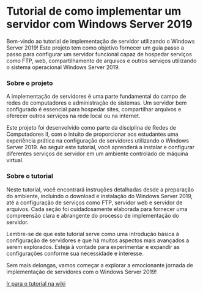 # Tutorial de como implementar um servidor com Windows Server 2019

Bem-vindo ao tutorial de implementação de servidor utilizando o Windows Server 2019! Este projeto tem como objetivo fornecer um guia passo a passo para configurar um servidor funcional capaz de hospedar serviços como FTP, web, compartilhamento de arquivos e outros serviços utilizando o sistema operacional Windows Server 2019.

### Sobre o projeto

A implementação de servidores é uma parte fundamental do campo de redes de computadores e administração de sistemas. Um servidor bem configurado é essencial para hospedar sites, compartilhar arquivos e oferecer outros serviços na rede local ou na internet.

Este projeto foi desenvolvido como parte da disciplina de Redes de Computadores II, com o intuito de proporcionar aos estudantes uma experiência prática na configuração de servidores utilizando o Windows Server 2019. Ao seguir este tutorial, você aprenderá a instalar e configurar diferentes serviços de servidor em um ambiente controlado de máquina virtual.

### Sobre o tutorial

Neste tutorial, você encontrará instruções detalhadas desde a preparação do ambiente, incluindo o download e instalação do Windows Server 2019, até a configuração de serviços como FTP, servidor web e servidor de arquivos. Cada seção foi cuidadosamente elaborada para fornecer uma compreensão clara e abrangente do processo de implementação do servidor.

Lembre-se de que este tutorial serve como uma introdução básica à configuração de servidores e que há muitos aspectos mais avançados a serem explorados. Esteja à vontade para experimentar e expandir as configurações conforme sua necessidade e interesse.

Sem mais delongas, vamos começar a explorar a emocionante jornada de implementação de servidores com o Windows Server 2019!

[Ir para o tutorial na wiki](https://github.com/adrianmouzinho/windows-server-tutorial/wiki/)
